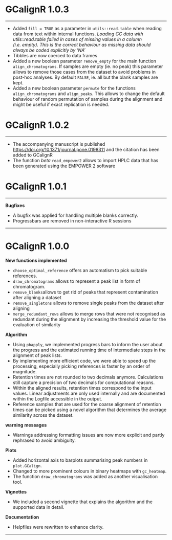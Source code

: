 
# GCalignR 1.0.3

-----

  - Added `fill = TRUE` as a parameter in `utils::read.table` when
    reading data from text within internal functions. *Loading GC data
    with utils::read.table failed in cases of missing values in a column
    (i.e. empty). This is the correct behaviour as missing data should
    always be coded explicitly by ‘NA’*
  - Tibbles are now coerced to data frames
  - Added a new boolean parameter `remove_empty` for the main function
    `align_chromatograms`. If samples are empty (ie. no peak) this
    parameter allows to remove those cases from the dataset to avoid
    problems in post-hoc analyses. By default `FALSE`, ie. all but the
    blank samples are kept.
  - Added a new boolean parameter `permute` for the functions
    `align_chromatograms` and `align_peaks`. This allows to change the
    default behaviour of random permutation of samples during the
    alignment and might be useful if exact replication is needed.

# GCalignR 1.0.2

-----

  - The accompanying manuscript is published
    <https://doi.org/10.1371/journal.pone.0198311> and the citation has
    been added to GCalignR
  - The function *beta* `read_empower2` allows to import HPLC data that
    has been generated using the EMPOWER 2 software

# GCalignR 1.0.1

-----

**Bugfixes**

  - A bugfix was applied for handling multiple blanks correctly.
  - Progressbars are removed in non-interactive R sessions

-----

# GCalignR 1.0.0

**New functions implemented**

  - `choose_optimal_reference` offers an automatism to pick suitable
    references.
  - `draw_chromatograms` allows to represent a peak list in form of
    chromatogram.
  - `remove_blanks`allows to get rid of peaks that represent
    contamination after aligning a dataset
  - `remove_singletons` allows to remove single peaks from the dataset
    after aligning
  - `merge_redundant_rows` allows to merge rows that were not recognised
    as redundant during the alignment by increasing the threshold value
    for the evaluation of similarity

**Algorithm**

  - Using `pbapply`, we implemented progress bars to inform the user
    about the progress and the estimated running time of intermediate
    steps in the alignment of peak lists.
  - By implementing more efficient code, we were able to speed up the
    processing, especially picking references is faster by an order of
    magnitude.
  - Retention times are not rounded to two decimals anymore.
    Calculations still capture a precision of two decimals for
    computational reasons.
  - Within the aligned results, retention times correspond to the input
    values. Linear adjustments are only used internally and are
    documented within the Logfile accessible in the output.
  - Reference samples that are used for the coarse alignment of
    retention times can be picked using a novel algorithm that
    determines the average similarity across the dataset.

**warning messages**

  - Warnings addressing formatting issues are now more explicit and
    partly rephrased to avoid ambiguity.

**Plots**

  - Added horizontal axis to barplots summarising peak numbers in
    `plot.GCalign`.
  - Changed to more prominent colours in binary heatmaps with
    `gc_heatmap`.
  - The function `draw_chromatograms` was added as another visualisation
    tool.

**Vignettes**

  - We included a second vignette that explains the algorithm and the
    supported data in detail.

**Documentation**

  - Helpfiles were rewritten to enhance clarity.

-----
